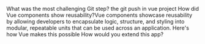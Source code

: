 What was the most challenging Git step? the git push in vue project
How did Vue components show reusability?Vue components showcase reusability by allowing developers to encapsulate logic, structure, and styling into modular, repeatable units that can be used across an application. Here's how Vue makes this possible
How would you extend this app?